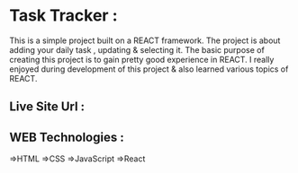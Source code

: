 # Task Tracker :

This is a simple project built on a REACT framework. The project is about adding your daily task , updating & selecting it. The basic purpose of creating this project is to gain pretty good
experience in REACT. I really enjoyed during development of this project & also learned various
topics of REACT.

## Live Site Url :

## WEB Technologies :

=>HTML
=>CSS
=>JavaScript
=>React
